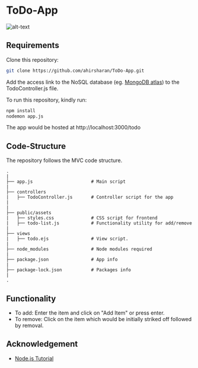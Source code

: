 # ToDo-App
![alt-text](https://i.ibb.co/6rdn73Y/Screen-Shot-2020-05-25-at-7-17-38-PM.png)

## Requirements
Clone this repository:

```bash
git clone https://github.com/ahirsharan/ToDo-App.git
```

Add the access link to the NoSQL database (eg. [MongoDB atlas](https://account.mongodb.com/account/login)) to the TodoController.js file.

To run this repository, kindly run:
```bash
npm install
nodemon app.js
```
The app would be hosted at http://localhost:3000/todo

## Code-Structure
The repository follows the MVC code structure.

```
.
|  
├── app.js                      # Main script
|
├── controllers           
|   ├── TodoController.js       # Controller script for the app
|
|
├── public/assets                     
|   ├── styles.css              # CSS script for frontend
|   ├── todo-list.js            # Functionality utility for add/remove
|  
├── views           
|   ├── todo.ejs                # View script. 
|
├── node_modules                # Node modules required      
|
├── package.json                # App info     
|   
├── package-lock.json           # Packages info
|
.
```
## Functionality
- To add: Enter the item and click on "Add Item" or press enter.
- To remove: Click on the item which would be initially striked off followed by removal.

## Acknowledgement
- [Node.js Tutorial](https://www.youtube.com/playlist?list=PL4cUxeGkcC9gcy9lrvMJ75z9maRw4byYp) 
